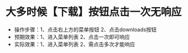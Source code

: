 # 大多时候【下载】按钮点击一次无响应

- 操作步骤：1、点击右上方的菜单按钮 2、点击downloads按钮
- 预期效果：1、进入菜单列表 2、点击一次即可响应
- 实际效果：1、进入菜单列表 2、需点击多次才能响应
